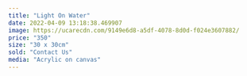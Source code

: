 ```yaml
---
title: "Light On Water"
date: 2022-04-09 13:18:38.469907
image: https://ucarecdn.com/9149e6d8-a5df-4078-8d0d-f024e3607882/
price: "350"
size: "30 x 30cm"
sold: "Contact Us"
media: "Acrylic on canvas"
---
```


